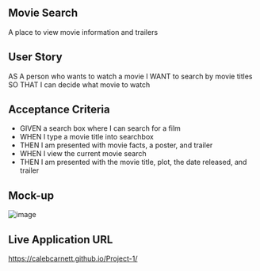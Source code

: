 ## Movie Search
A place to view movie information and trailers
## User Story
AS A person who wants to watch a movie
I WANT to search by movie titles 
SO THAT I can decide what movie to watch
## Acceptance Criteria
* GIVEN a search box where I can search for a film
* WHEN I type a movie title into searchbox
* THEN I am presented with movie facts, a poster, and trailer 
* WHEN I view the current movie search
* THEN I am presented with the movie title, plot, the date released, and trailer

## Mock-up
![image](https://user-images.githubusercontent.com/111102789/204410206-922d9742-c171-4f8a-8051-f3385fa5e023.png)
## Live Application URL
 https://calebcarnett.github.io/Project-1/